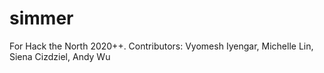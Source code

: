 # simmer
For Hack the North 2020++.
Contributors: Vyomesh Iyengar, Michelle Lin, Siena Cizdziel, Andy Wu
